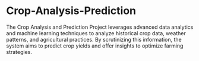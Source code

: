 # Crop-Analysis-Prediction
The Crop Analysis and Prediction Project leverages advanced data analytics and machine learning techniques to analyze historical crop data, weather patterns, and agricultural practices. By scrutinizing this information, the system aims to predict crop yields and offer insights to optimize farming strategies. 
